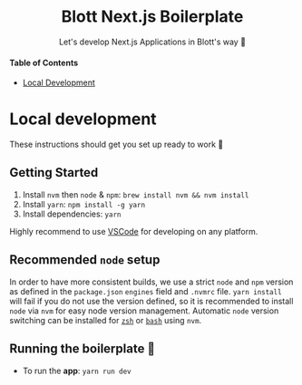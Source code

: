 <div align="center">
    <h1>
        Blott Next.js Boilerplate
    </h1>
    Let's develop Next.js Applications in Blott's way 🙌
</div>

#### Table of Contents

- [Local Development](#local-development)

# Local development

These instructions should get you set up ready to work 💪

## Getting Started

1. Install `nvm` then `node` & `npm`: `brew install nvm && nvm install`
2. Install `yarn`: `npm install -g yarn`
3. Install dependencies: `yarn`

Highly recommend to use [VSCode](https://code.visualstudio.com/) for developing on any platform.

## Recommended `node` setup

In order to have more consistent builds, we use a strict `node` and `npm` version as defined in the `package.json` `engines` field and `.nvmrc` file. `yarn install` will fail if you do not use the version defined, so it is recommended to install `node` via `nvm` for easy node version management. Automatic `node` version switching can be installed for [`zsh`](https://github.com/nvm-sh/nvm#zsh) or [`bash`](https://github.com/nvm-sh/nvm#bash) using `nvm`.

## Running the boilerplate 🚀

- To run the **app**: `yarn run dev`
